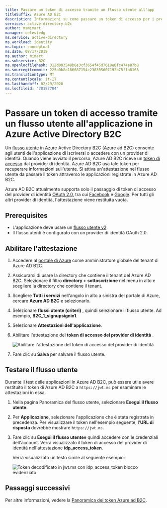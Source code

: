 ```yaml
---
title: Passare un token di accesso tramite un flusso utente all'app
titleSuffix: Azure AD B2C
description: Informazioni su come passare un token di accesso per i provider di identità OAuth 2,0 come attestazione in un flusso utente in Azure Active Directory B2C.
services: active-directory-b2c
author: msmimart
manager: celestedg
ms.service: active-directory
ms.workload: identity
ms.topic: conceptual
ms.date: 08/17/2019
ms.author: mimart
ms.subservice: B2C
ms.openlocfilehash: 312d093548b6e3cf3654f45d7610e8fc474a87b8
ms.sourcegitcommit: 225a0b8a186687154c238305607192b75f1a8163
ms.translationtype: MT
ms.contentlocale: it-IT
ms.lasthandoff: 02/29/2020
ms.locfileid: "78187784"
---
```

# <a name="pass-an-access-token-through-a-user-flow-to-your-application-in-azure-active-directory-b2c"></a>Passare un token di accesso tramite un flusso utente all'applicazione in Azure Active Directory B2C

Un [flusso utente](user-flow-overview.md) in Azure Active Directory B2C (Azure ad B2C) consente agli utenti dell'applicazione di iscriversi o accedere con un provider di identità. Quando viene avviato il percorso, Azure AD B2C riceve un [token di accesso](tokens-overview.md) dal provider di identità. Azure AD B2C usa tale token per recuperare informazioni sull'utente. Si attiva un'attestazione nel flusso utente da passare il token attraverso le applicazioni registrate in Azure AD B2C.

Azure AD B2C attualmente supporta solo il passaggio di token di accesso del provider di identità [OAuth 2.0](authorization-code-flow.md), tra cui [Facebook](identity-provider-facebook.md) e [Google](identity-provider-google.md). Per tutti gli altri provider di identità, l'attestazione viene restituita vuota.

## <a name="prerequisites"></a>Prerequisites

* L'applicazione deve usare un [flusso utente v2](user-flow-versions.md).
* Il flusso utenti è configurato con un provider di identità OAuth 2.0.

## <a name="enable-the-claim"></a>Abilitare l'attestazione

1. Accedere al [portale di Azure](https://portal.azure.com/) come amministratore globale del tenant di Azure AD B2C.
2. Assicurarsi di usare la directory che contiene il tenant del Azure AD B2C. Selezionare il filtro **directory + sottoscrizione** nel menu in alto e scegliere la directory che contiene il tenant.
3. Scegliere **Tutti i servizi** nell'angolo in alto a sinistra del portale di Azure, cercare **Azure AD B2C** e selezionarlo.
4. Selezionare **flussi utente (criteri)** , quindi selezionare il flusso utente. Ad esempio, **B2C_1_signupsignin1**.
5. Selezionare **Attestazioni dell'applicazione**.
6. Abilitare l'attestazione del **token di accesso del provider di identità** .

    ![Abilitare l'attestazione del token di accesso del provider di identità](./media/idp-pass-through-user-flow/idp-pass-through-user-flow-app-claim.png)

7. Fare clic su **Salva** per salvare il flusso utente.

## <a name="test-the-user-flow"></a>Testare il flusso utente

Durante il test delle applicazioni in Azure AD B2C, può essere utile avere restituito il token di Azure AD B2C a `https://jwt.ms` per esaminare le attestazioni in essa.

1. Nella pagina Panoramica del flusso utente, selezionare **Esegui il flusso utente**.
2. Per **Applicazione**, selezionare l'applicazione che è stata registrata in precedenza. Per visualizzare il token nell'esempio seguente, l'**URL di risposta** dovrebbe mostrare `https://jwt.ms`.
3. Fare clic su **Esegui il flusso utente**e quindi accedere con le credenziali dell'account. Verrà visualizzato il token di accesso del provider di identità nell'attestazione **idp_access_token**.

    Verrà visualizzato un testo simile al seguente esempio:

    ![Token decodificato in jwt.ms con idp_access_token blocco evidenziato](./media/idp-pass-through-user-flow/idp-pass-through-user-flow-token.PNG)

## <a name="next-steps"></a>Passaggi successivi

Per altre informazioni, vedere la [Panoramica dei token Azure ad B2C](tokens-overview.md).
